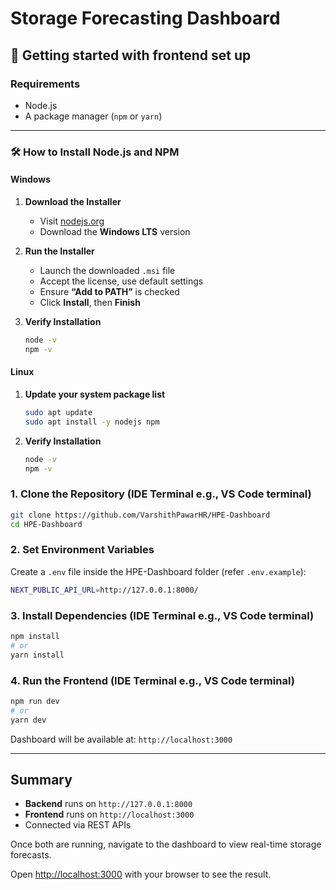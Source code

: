 # Storage Forecasting Dashboard 


## 🚀 Getting started with frontend set up

### Requirements

* Node.js 
* A package manager (`npm` or `yarn`)

---

### 🛠️ How to Install Node.js and NPM
#### Windows

1. **Download the Installer**
   
   - Visit [nodejs.org](https://nodejs.org/)  
   - Download the **Windows LTS** version 
2. **Run the Installer**
   
   - Launch the downloaded `.msi` file  
   - Accept the license, use default settings  
   - Ensure **“Add to PATH”** is checked  
   - Click **Install**, then **Finish**  
3. **Verify Installation**
   
   ```bash
   node -v  
   npm -v    

#### Linux
1. **Update your system package list**
   
   ```bash
   sudo apt update
   sudo apt install -y nodejs npm
2.  **Verify Installation**
   
     ```bash
     node -v  
     npm -v 

### 1. Clone the Repository (IDE Terminal e.g., VS Code terminal)

```bash
git clone https://github.com/VarshithPawarHR/HPE-Dashboard
cd HPE-Dashboard
```

### 2. Set Environment Variables

Create a `.env` file inside the HPE-Dashboard folder (refer `.env.example`):

```bash
NEXT_PUBLIC_API_URL=http://127.0.0.1:8000/

```

### 3. Install Dependencies (IDE Terminal e.g., VS Code terminal)

```bash
npm install
# or
yarn install
```

### 4. Run the Frontend (IDE Terminal e.g., VS Code terminal)

```bash
npm run dev
# or
yarn dev
```

Dashboard will be available at: `http://localhost:3000`

---

## Summary

* **Backend** runs on `http://127.0.0.1:8000`
* **Frontend** runs on `http://localhost:3000`
* Connected via REST APIs

Once both are running, navigate to the dashboard to view real-time storage forecasts.

Open [http://localhost:3000](http://localhost:3000) with your browser to see the result.

